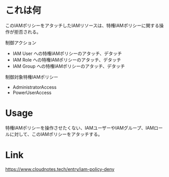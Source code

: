 # これは何  
このIAMポリシーをアタッチしたIAMリソースは、特権IAMポリシーに関する操作が拒否される。

制御アクション
* IAM User への特権IAMポリシーのアタッチ、デタッチ
* IAM Role への特権IAMポリシーのアタッチ、デタッチ
* IAM Group への特権IAMポリシーのアタッチ、デタッチ

制御対象特権IAMポリシー
* AdministratorAccess
* PowerUserAccess
 
# Usage
特権IAMポリシーを操作させたくない、IAMユーザーやIAMグループ、IAMロールに対して、このIAMポリシーをアタッチする。

# Link
https://www.cloudnotes.tech/entry/iam-policy-deny
